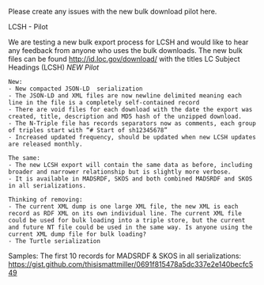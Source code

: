 Please create any issues with the new bulk download pilot here.

LCSH - Pilot

We are testing a new bulk export process for LCSH and would like to hear any feedback from anyone who uses the bulk downloads. The new bulk files can be found http://id.loc.gov/download/ with the titles LC Subject Headings (LCSH) *NEW Pilot*
```
New:
- New compacted JSON-LD  serialization
- The JSON-LD and XML files are now newline delimited meaning each line in the file is a completely self-contained record
- There are void files for each download with the date the export was created, title, description and MD5 hash of the unzipped download.
- The N-Triple file has records separators now as comments, each group of triples start with “# Start of sh12345678”
- Increased updated frequency, should be updated when new LCSH updates are released monthly.

The same:
- The new LCSH export will contain the same data as before, including broader and narrower relationship but is slightly more verbose.
- It is available in MADSRDF, SKOS and both combined MADSRDF and SKOS in all serializations.

Thinking of removing:
- The current XML dump is one large XML file, the new XML is each record as RDF XML on its own individual line. The current XML file could be used for bulk loading into a triple store, but the current and future NT file could be used in the same way. Is anyone using the current XML dump file for bulk loading?
- The Turtle serialization

```
Samples: 
The first 10 records for MADSRDF & SKOS in all serializations:
https://gist.github.com/thisismattmiller/0691f815478a5dc337e2e140becfc549

